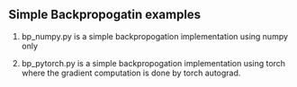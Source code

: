 
## Simple Backpropogatin examples

1. bp_numpy.py is a simple backpropogation implementation using numpy only

2. bp_pytorch.py is a simple backpropogation implementation using torch where
   the gradient computation is done by torch autograd.
